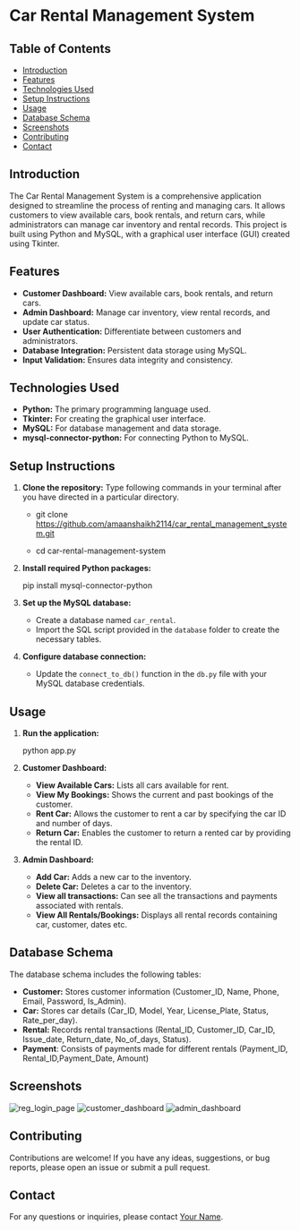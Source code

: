 # Car Rental Management System

## Table of Contents
- [Introduction](#introduction)
- [Features](#features)
- [Technologies Used](#technologies-used)
- [Setup Instructions](#setup-instructions)
- [Usage](#usage)
- [Database Schema](#database-schema)
- [Screenshots](#screenshots)
- [Contributing](#contributing)
- [Contact](#contact)

## Introduction
The Car Rental Management System is a comprehensive application designed to streamline the process of renting and managing cars. It allows customers to view available cars, book rentals, and return cars, while administrators can manage car inventory and rental records. This project is built using Python and MySQL, with a graphical user interface (GUI) created using Tkinter.

## Features
- **Customer Dashboard:** View available cars, book rentals, and return cars.
- **Admin Dashboard:** Manage car inventory, view rental records, and update car status.
- **User Authentication:** Differentiate between customers and administrators.
- **Database Integration:** Persistent data storage using MySQL.
- **Input Validation:** Ensures data integrity and consistency.

## Technologies Used
- **Python:** The primary programming language used.
- **Tkinter:** For creating the graphical user interface.
- **MySQL:** For database management and data storage.
- **mysql-connector-python:** For connecting Python to MySQL.

## Setup Instructions
1. **Clone the repository:**
   Type following commands in your terminal after you have directed in a particular directory.
   
   - git clone https://github.com/amaanshaikh2114/car_rental_management_system.git
   
   - cd car-rental-management-system
    

2. **Install required Python packages:**
    
    pip install mysql-connector-python
    

3. **Set up the MySQL database:**
    - Create a database named `car_rental`.
    - Import the SQL script provided in the `database` folder to create the necessary tables.

4. **Configure database connection:**
    - Update the `connect_to_db()` function in the `db.py` file with your MySQL database credentials.

## Usage
1. **Run the application:**
    
    python app.py
    

2. **Customer Dashboard:**
    - **View Available Cars:** Lists all cars available for rent.
    - **View My Bookings:** Shows the current and past bookings of the customer.
    - **Rent Car:** Allows the customer to rent a car by specifying the car ID and number of days.
    - **Return Car:** Enables the customer to return a rented car by providing the rental ID.

3. **Admin Dashboard:**
    - **Add Car:** Adds a new car to the inventory.
    - **Delete Car:** Deletes a car to the inventory.
    - **View all transactions:** Can see all the transactions and payments associated with rentals.
    - **View All Rentals/Bookings:** Displays all rental records containing car, customer, dates etc.

## Database Schema
The database schema includes the following tables:
- **Customer:** Stores customer information (Customer_ID, Name, Phone, Email, Password, Is_Admin).
- **Car:** Stores car details (Car_ID, Model, Year, License_Plate, Status, Rate_per_day).
- **Rental:** Records rental transactions (Rental_ID, Customer_ID, Car_ID, Issue_date, Return_date, No_of_days, Status).
- **Payment**: Consists of payments made for different rentals (Payment_ID, Rental_ID,Payment_Date, Amount)

## Screenshots
![reg_login_page](https://github.com/user-attachments/assets/9a7ed8d9-b074-49c0-b03a-d6e65111ecb0)
![customer_dashboard](https://github.com/user-attachments/assets/06865726-50a3-42ee-8a88-604c9db178a2)
![admin_dashboard](https://github.com/user-attachments/assets/16171493-262f-4815-b49d-621801d4fb38)


## Contributing
Contributions are welcome! If you have any ideas, suggestions, or bug reports, please open an issue or submit a pull request.

## Contact
For any questions or inquiries, please contact [Your Name](mailto:your.email@example.com).
